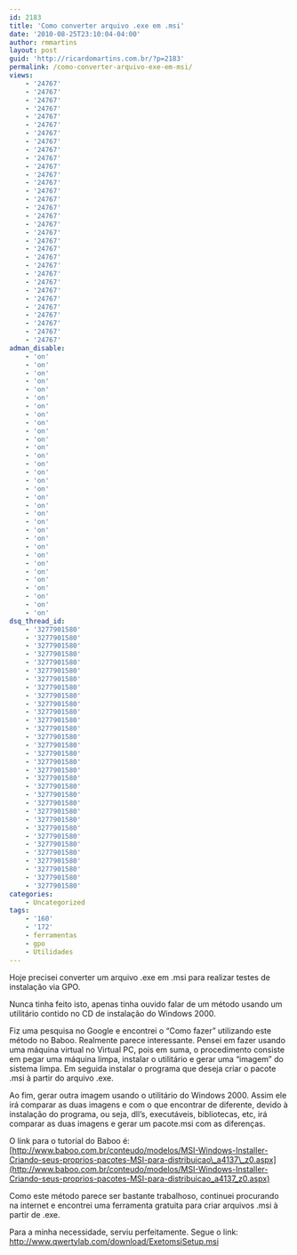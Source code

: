 ```yaml
---
id: 2183
title: 'Como converter arquivo .exe em .msi'
date: '2010-08-25T23:10:04-04:00'
author: rmmartins
layout: post
guid: 'http://ricardomartins.com.br/?p=2183'
permalink: /como-converter-arquivo-exe-em-msi/
views:
    - '24767'
    - '24767'
    - '24767'
    - '24767'
    - '24767'
    - '24767'
    - '24767'
    - '24767'
    - '24767'
    - '24767'
    - '24767'
    - '24767'
    - '24767'
    - '24767'
    - '24767'
    - '24767'
    - '24767'
    - '24767'
    - '24767'
    - '24767'
    - '24767'
    - '24767'
    - '24767'
    - '24767'
    - '24767'
    - '24767'
    - '24767'
    - '24767'
    - '24767'
    - '24767'
    - '24767'
    - '24767'
adman_disable:
    - 'on'
    - 'on'
    - 'on'
    - 'on'
    - 'on'
    - 'on'
    - 'on'
    - 'on'
    - 'on'
    - 'on'
    - 'on'
    - 'on'
    - 'on'
    - 'on'
    - 'on'
    - 'on'
    - 'on'
    - 'on'
    - 'on'
    - 'on'
    - 'on'
    - 'on'
    - 'on'
    - 'on'
    - 'on'
    - 'on'
    - 'on'
    - 'on'
    - 'on'
    - 'on'
    - 'on'
    - 'on'
dsq_thread_id:
    - '3277901580'
    - '3277901580'
    - '3277901580'
    - '3277901580'
    - '3277901580'
    - '3277901580'
    - '3277901580'
    - '3277901580'
    - '3277901580'
    - '3277901580'
    - '3277901580'
    - '3277901580'
    - '3277901580'
    - '3277901580'
    - '3277901580'
    - '3277901580'
    - '3277901580'
    - '3277901580'
    - '3277901580'
    - '3277901580'
    - '3277901580'
    - '3277901580'
    - '3277901580'
    - '3277901580'
    - '3277901580'
    - '3277901580'
    - '3277901580'
    - '3277901580'
    - '3277901580'
    - '3277901580'
    - '3277901580'
    - '3277901580'
categories:
    - Uncategorized
tags:
    - '160'
    - '172'
    - ferramentas
    - gpo
    - Utilidades
---
```


Hoje precisei converter um arquivo .exe em .msi para realizar testes de instalação via GPO.

Nunca tinha feito isto, apenas tinha ouvido falar de um método usando um utilitário contido no <span class="bbli">CD</span> de instalação do Windows 2000.

Fiz uma pesquisa no Google e encontrei o “Como fazer” utilizando este método no Baboo. Realmente parece interessante. Pensei em fazer usando uma máquina virtual no Virtual PC, pois em suma, o procedimento consiste em pegar uma máquina limpa, instalar o utilitário e gerar uma “imagem” do sistema limpa. Em seguida instalar o programa que deseja criar o pacote .msi à partir do arquivo .exe.

Ao fim, gerar outra imagem usando o utilitário do Windows 2000. Assim ele irá comparar as duas imagens e com o que encontrar de diferente, devido à instalação do programa, ou seja, dll’s, executáveis, bibliotecas, etc, irá comparar as duas imagens e gerar um pacote.msi com as diferenças.

O link para o tutorial do Baboo é: [http://www.baboo.com.br/conteudo/modelos/MSI-Windows-Installer-Criando-seus-proprios-pacotes-MSI-para-distribuicao\_a4137\_z0.aspx](http://www.baboo.com.br/conteudo/modelos/MSI-Windows-Installer-Criando-seus-proprios-pacotes-MSI-para-distribuicao_a4137_z0.aspx)

Como este método parece ser bastante trabalhoso, continuei procurando na internet e encontrei uma ferramenta gratuita para criar arquivos .msi à partir de .exe.

Para a minha necessidade, serviu perfeitamente. Segue o link: <http://www.qwertylab.com/download/ExetomsiSetup.msi>
